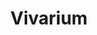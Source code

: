 ---
title: Vivarium
crosslinks:
- snakes
- shittyaquariums
- reptiles
- orchids
- whatsthisplant
- terrariums
- PlantedTank
---